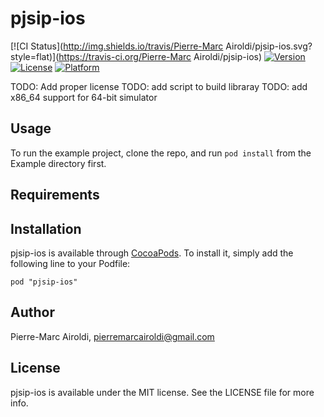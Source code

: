 # pjsip-ios

[![CI Status](http://img.shields.io/travis/Pierre-Marc Airoldi/pjsip-ios.svg?style=flat)](https://travis-ci.org/Pierre-Marc Airoldi/pjsip-ios)
[![Version](https://img.shields.io/cocoapods/v/pjsip-ios.svg?style=flat)](http://cocoadocs.org/docsets/pjsip-ios)
[![License](https://img.shields.io/cocoapods/l/pjsip-ios.svg?style=flat)](http://cocoadocs.org/docsets/pjsip-ios)
[![Platform](https://img.shields.io/cocoapods/p/pjsip-ios.svg?style=flat)](http://cocoadocs.org/docsets/pjsip-ios)

TODO: Add proper license
TODO: add script to build libraray
TODO: add x86_64 support for 64-bit simulator

## Usage

To run the example project, clone the repo, and run `pod install` from the Example directory first.

## Requirements

## Installation

pjsip-ios is available through [CocoaPods](http://cocoapods.org). To install
it, simply add the following line to your Podfile:

    pod "pjsip-ios"

## Author

Pierre-Marc Airoldi, pierremarcairoldi@gmail.com

## License

pjsip-ios is available under the MIT license. See the LICENSE file for more info.
